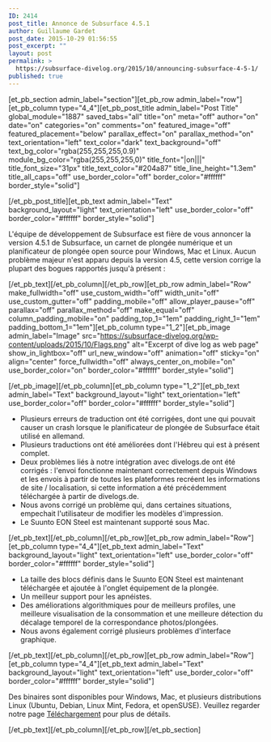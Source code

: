 ```yaml
---
ID: 2414
post_title: Annonce de Subsurface 4.5.1
author: Guillaume Gardet
post_date: 2015-10-29 01:56:55
post_excerpt: ""
layout: post
permalink: >
  https://subsurface-divelog.org/2015/10/announcing-subsurface-4-5-1/
published: true
---
```

[et_pb_section admin_label="section"][et_pb_row admin_label="row"][et_pb_column type="4_4"][et_pb_post_title admin_label="Post Title" global_module="1887" saved_tabs="all" title="on" meta="off" author="on" date="on" categories="on" comments="on" featured_image="off" featured_placement="below" parallax_effect="on" parallax_method="on" text_orientation="left" text_color="dark" text_background="off" text_bg_color="rgba(255,255,255,0.9)" module_bg_color="rgba(255,255,255,0)" title_font="|on|||" title_font_size="31px" title_text_color="#204a87" title_line_height="1.3em" title_all_caps="off" use_border_color="off" border_color="#ffffff" border_style="solid"]

[/et_pb_post_title][et_pb_text admin_label="Text" background_layout="light" text_orientation="left" use_border_color="off" border_color="#ffffff" border_style="solid"]

L'équipe de développement de Subsurface est fière de vous annoncer la version 4.5.1 de Subsurface, un carnet de plongée numérique et un planificateur de plongée open source pour Windows, Mac et Linux. Aucun problème majeur n'est apparu depuis la version 4.5, cette version corrige la plupart des bogues rapportés jusqu'à présent :

[/et_pb_text][/et_pb_column][/et_pb_row][et_pb_row admin_label="Row" make_fullwidth="off" use_custom_width="off" width_unit="off" use_custom_gutter="off" padding_mobile="off" allow_player_pause="off" parallax="off" parallax_method="off" make_equal="off" column_padding_mobile="on" padding_top_1="1em" padding_right_1="1em" padding_bottom_1="1em"][et_pb_column type="1_2"][et_pb_image admin_label="Image" src="https://subsurface-divelog.org/wp-content/uploads/2015/10/Flags.png" alt="Excerpt of dive log as web page" show_in_lightbox="off" url_new_window="off" animation="off" sticky="on" align="center" force_fullwidth="off" always_center_on_mobile="on" use_border_color="on" border_color="#ffffff" border_style="solid"]

[/et_pb_image][/et_pb_column][et_pb_column type="1_2"][et_pb_text admin_label="Text" background_layout="light" text_orientation="left" use_border_color="off" border_color="#ffffff" border_style="solid"]
<ul>
	<li>Plusieurs erreurs de traduction ont été corrigées, dont une qui pouvait causer un crash lorsque le planificateur de plongée de Subsurface était utilisé en allemand.</li>
	<li>Plusieurs traductions ont été améliorées dont l'Hébreu qui est à présent complet.</li>
	<li>Deux problèmes liés à notre intégration avec divelogs.de ont été corrigés : l'envoi fonctionne maintenant correctement depuis Windows et les envois à partir de toutes les plateformes recréent les informations de site / localisation, si cette information a été précédemment téléchargée à partir de divelogs.de.</li>
	<li>Nous avons corrigé un problème qui, dans certaines situations, empechait l'utilisateur de modifier les modèles d'impression.</li>
	<li>Le Suunto EON Steel est maintenant supporté sous Mac.</li>
</ul>
[/et_pb_text][/et_pb_column][/et_pb_row][et_pb_row admin_label="Row"][et_pb_column type="4_4"][et_pb_text admin_label="Text" background_layout="light" text_orientation="left" use_border_color="off" border_color="#ffffff" border_style="solid"]
<ul>
	<li>La taille des blocs définis dans le Suunto EON Steel est maintenant téléchargée et ajoutée à l'onglet équipement de la plongée.</li>
	<li>Un meilleur support pour les apnéistes.</li>
	<li>Des améliorations algorithmiques pour de meilleurs profiles, une meilleure visualisation de la consommation et une meilleure détection du décalage temporel de la correspondance photos/plongées.</li>
	<li>Nous avons également corrigé plusieurs problèmes d'interface graphique.</li>
</ul>
[/et_pb_text][/et_pb_column][/et_pb_row][et_pb_row admin_label="Row"][et_pb_column type="4_4"][et_pb_text admin_label="Text" background_layout="light" text_orientation="left" use_border_color="off" border_color="#ffffff" border_style="solid"]

Des binaires sont disponibles pour Windows, Mac, et plusieurs distributions Linux (Ubuntu, Debian, Linux Mint, Fedora, et openSUSE).
Veuillez regarder notre page <a href="/download/">Téléchargement</a> pour plus de détails.

[/et_pb_text][/et_pb_column][/et_pb_row][/et_pb_section]